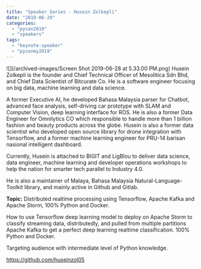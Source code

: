 ```yaml
---
title: "Speaker Series - Husein Zolkepli"
date: "2019-06-29"
categories:
  - "pycon2019"
  - "speakers"
tags:
  - "keynote-speaker"
  - "pyconmy2019"
---
```


![](/archived-images/Screen Shot 2019-06-28 at 5.33.00 PM.png) Husein Zolkepli is the founder and Chief Technical Officer of Mesolitica Sdn Bhd, and Chief Data Scientist of Bitcurate Co. He is a software engineer focusing on big data, machine learning and data science.

A former Executive AI, he developed Bahasa Malaysia parser for Chatbot, advanced face analysis, self-driving car prototype with SLAM and Computer Vision, deep learning interface for ROS. He is also a former Data Engineer for Omnilytics CO which responsible to handle more than 1 billion fashion and beauty products across the globe. Husein is also a former data scientist who developed open source library for drone integration with Tensorflow, and a former machine learning engineer for PRU-14 barisan nasional intelligent dashboard.

Currently, Husein is attached to BIGIT and LigBlou to deliver data science, data engineer, machine learning and developer operations workshops to help the nation for smarter tech parallel to Industry 4.0.

He is also a maintainer of Malaya, Bahasa Malaysia Natural-Language-Toolkit library, and mainly active in Github and Gitlab.

**Topic:** Distributed realtime processing using Tensorflow, Apache Kafka and Apache Storm, 100% Python and Docker.

How to use Tensorflow deep learning model to deploy on Apache Storm to classify streaming data, distributedly, and pulled from multiple partitions Apache Kafka to get a perfect deep learning realtime classification. 100% Python and Docker.

Targeting audience with intermediate level of Python knowledge.

https://github.com/huseinzol05

